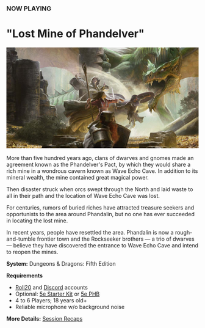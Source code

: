 ### NOW PLAYING

# "Lost Mine of Phandelver"

![Image](/dnd-5e-phandelver-carousel.png)

More than five hundred years ago, clans of dwarves and gnomes made an agreement known as the Phandelver's Pact, by which they would share a rich mine in a wondrous cavern known as Wave Echo Cave. In addition to its mineral wealth, the mine contained great magical power.

Then disaster struck when orcs swept through the North and laid waste to all in their path and the location of Wave Echo Cave was lost.

For centuries, rumors of buried riches have attracted treasure seekers and opportunists to the area around Phandalin, but no one has ever succeeded in locating the lost mine.

In recent years, people have resettled the area. Phandalin is now a rough-and-tumble frontier town and the Rockseeker brothers — a trio of dwarves — believe they have discovered the entrance to Wave Echo Cave and intend to reopen the mines.

**System:** Dungeons & Dragons: Fifth Edition

**Requirements**
- [Roll20](https://roll20.net/) and [Discord](https://discord.com/) accounts
- Optional: [5e Starter Kit](https://www.dndbeyond.com/sources/lmop) or [5e PHB](https://www.dndbeyond.com/sources/phb)
- 4 to 6 Players; 18 years old+
- Reliable microphone w/o background noise

**More Details:** [Session Recaps](/campaign/2021-lmop-with-dm-nicole)
